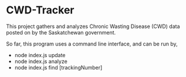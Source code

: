 # CWD-Tracker
This project gathers and analyzes Chronic Wasting Disease (CWD) data posted on by the Saskatchewan government.

So far, this program uses a command line interface, and can be run by,
  - node index.js update
  - node index.js analyze
  - node index.js find [trackingNumber]
